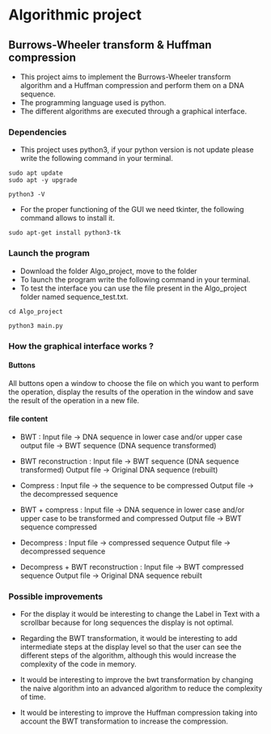 
# Algorithmic project 



## Burrows-Wheeler transform & Huffman compression

* This project aims to implement the Burrows-Wheeler transform algorithm and a Huffman compression
  and perform them on a DNA sequence.
* The programming language used is python.
* The different algorithms are executed through a graphical interface.



### Dependencies 

* This project uses python3, if your python version is not update please write the following command in your terminal.

```{}
sudo apt update
sudo apt -y upgrade

python3 -V
```

* For the proper functioning of the GUI we need tkinter, the following command allows to install it.

```{}
sudo apt-get install python3-tk
```



### Launch the program
* Download the folder Algo_project, move to the folder
* To launch the program write the following command in your terminal.
* To test the interface you can use the file present in the Algo_project folder named sequence_test.txt.

```{}
cd Algo_project

python3 main.py 
```



### How the graphical interface works ?

#### Buttons 

All buttons open a window to choose the file on which you want to perform the operation, display the results of the operation in the window and save the result of the operation in a new file.

#### file content 

* BWT : Input file -> DNA sequence in lower case and/or upper case
output file -> BWT sequence (DNA sequence transformed)

* BWT reconstruction : Input file -> BWT sequence (DNA sequence transformed)
Output file -> Original DNA sequence (rebuilt)

* Compress : Input file -> the sequence to be compressed 
Output file -> the decompressed sequence

* BWT + compress : Input file -> DNA sequence in lower case and/or upper case to be transformed and compressed
Output file -> BWT sequence compressed 

* Decompress : Input file -> compressed sequence 
Output file -> decompressed sequence

* Decompress + BWT reconstruction : Input file -> BWT compressed sequence
Output file -> Original DNA sequence rebuilt



### Possible improvements 

* For the display it would be interesting to change the Label in Text with a scrollbar because for long sequences the display is not optimal. 

* Regarding the BWT transformation, it would be interesting to add intermediate steps at the display level so that the user can see the different steps of the algorithm, although this would increase the complexity of the code in memory. 

* It would be interesting to improve the bwt transformation by changing the naive algorithm into an advanced algorithm to reduce the complexity of time. 

* It would be interesting to improve the Huffman compression taking into account the BWT transformation to increase the compression.
